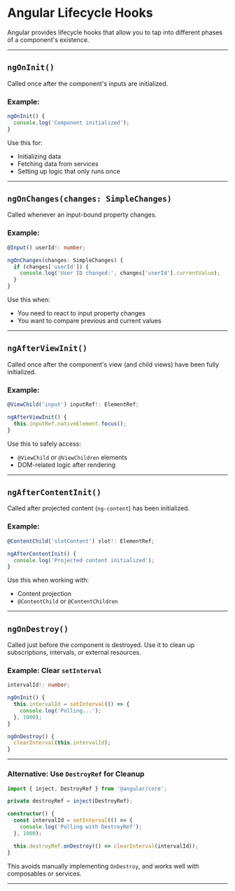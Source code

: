 # Angular Lifecycle Hooks

Angular provides lifecycle hooks that allow you to tap into different phases of a component's existence.

---

## `ngOnInit()`

Called once after the component's inputs are initialized.

### Example:
```ts
ngOnInit() {
  console.log('Component initialized');
}
```

Use this for:
- Initializing data
- Fetching data from services
- Setting up logic that only runs once

---

## `ngOnChanges(changes: SimpleChanges)`

Called whenever an input-bound property changes.

### Example:
```ts
@Input() userId!: number;

ngOnChanges(changes: SimpleChanges) {
  if (changes['userId']) {
    console.log('User ID changed:', changes['userId'].currentValue);
  }
}
```

Use this when:
- You need to react to input property changes
- You want to compare previous and current values

---

## `ngAfterViewInit()`

Called once after the component's view (and child views) have been fully initialized.

### Example:
```ts
@ViewChild('input') inputRef!: ElementRef;

ngAfterViewInit() {
  this.inputRef.nativeElement.focus();
}
```

Use this to safely access:
- `@ViewChild` or `@ViewChildren` elements
- DOM-related logic after rendering

---

## `ngAfterContentInit()`

Called after projected content (`ng-content`) has been initialized.

### Example:
```ts
@ContentChild('slotContent') slot!: ElementRef;

ngAfterContentInit() {
  console.log('Projected content initialized');
}
```

Use this when working with:
- Content projection
- `@ContentChild` or `@ContentChildren`

---

## `ngOnDestroy()`

Called just before the component is destroyed. Use it to clean up subscriptions, intervals, or external resources.

### Example: Clear `setInterval`
```ts
intervalId!: number;

ngOnInit() {
  this.intervalId = setInterval(() => {
    console.log('Polling...');
  }, 1000);
}

ngOnDestroy() {
  clearInterval(this.intervalId);
}
```

---

### Alternative: Use `DestroyRef` for Cleanup
```ts
import { inject, DestroyRef } from '@angular/core';

private destroyRef = inject(DestroyRef);

constructor() {
  const intervalId = setInterval(() => {
    console.log('Polling with DestroyRef');
  }, 1000);

  this.destroyRef.onDestroy(() => clearInterval(intervalId));
}
```

This avoids manually implementing `OnDestroy`, and works well with composables or services.

---

